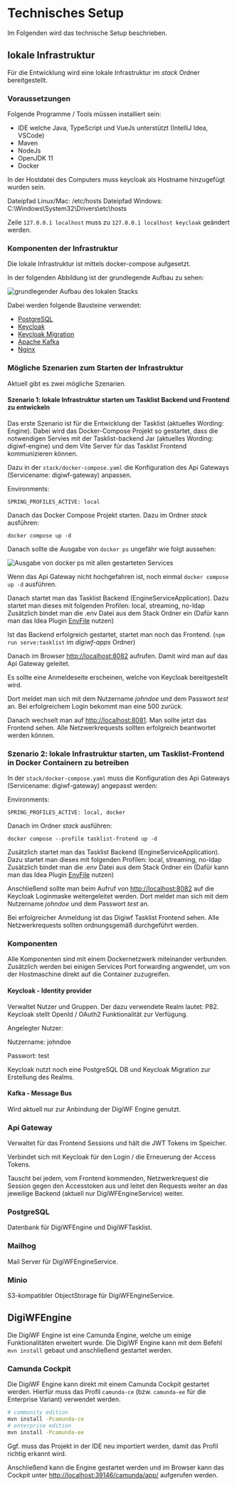 # Technisches Setup

Im Folgenden wird das technische Setup beschrieben.

## lokale Infrastruktur

Für die Entwicklung wird eine lokale Infrastruktur im _stack_ Ordner bereitgestellt.

### Voraussetzungen

Folgende Programme / Tools müssen installiert sein:

* IDE welche Java, TypeScript und VueJs unterstützt (IntelliJ Idea, VSCode)
* Maven
* NodeJs
* OpenJDK 11
* Docker

In der Hostdatei des Computers muss keycloak als Hostname hinzugefügt wurden sein.

Dateipfad Linux/Mac: /etc/hosts
Dateipfad Windows: C:\Windows\System32\Drivers\etc\hosts

Zeile `127.0.0.1 localhost` muss zu `127.0.0.1 localhost keycloak` geändert werden.

### Komponenten der Infrastruktur

Die lokale Infrastruktur ist mittels docker-compose aufgesetzt.

In der folgenden Abbildung ist der grundlegende Aufbau zu sehen:

![grundlegender Aufbau des lokalen Stacks](~@source/images/platform/guides/technical-setup/docker-setup.png)

Dabei werden folgende Bausteine verwendet:

* [PostgreSQL](https://www.postgresql.org/)
* [Keycloak](https://www.keycloak.org/)
* [Keycloak Migration](https://github.com/mayope/keycloakmigration)
* [Apache Kafka](https://kafka.apache.org/)
* [Nginx](https://www.nginx.com/)

### Mögliche Szenarien zum Starten der Infrastruktur

Aktuell gibt es zwei mögliche Szenarien.

#### Szenario 1: lokale Infrastruktur starten um Tasklist Backend und Frontend zu entwickeln

Das erste Szenario ist für die Entwicklung der Tasklist (aktuelles Wording: Engine). Dabei wird das Docker-Compose Projekt so gestartet, dass die notwendigen Servies mit der Tasklist-backend Jar (aktuelles Wording: digiwf-engine) und dem Vite Server für das Tasklist Frontend kommunizieren können.

Dazu in der `stack/docker-compose.yaml` die Konfiguration des Api Gateways (Servicename: digiwf-gateway) anpassen.

Environments: 

```
SPRING_PROFILES_ACTIVE: local
```

Danach das Docker Compose Projekt starten. 
Dazu im Ordner _stack_ ausführen:

```docker compose up -d```

Danach sollte die Ausgabe von `docker ps` ungefähr wie folgt aussehen:

![Ausgabe von docker ps mit allen gestarteten Services](~@source/images/platform/guides/technical-setup/docker-ps-output.png)

Wenn das Api Gateway nicht hochgefahren ist, noch einmal `docker compose up -d` ausführen.

Danach startet man das Tasklist Backend (EngineServiceApplication).
Dazu startet man dieses mit folgenden Profilen: local, streaming, no-ldap
Zusätzlich bindet man die .env Datei aus dem Stack Ordner ein (Dafür kann man das Idea Plugin [EnvFile](https://plugins.jetbrains.com/plugin/7861-envfile) nutzen)

Ist das Backend erfolgreich gestartet, startet man noch das Frontend. (`npm run serve:tasklist` im _digiwf-apps_ Ordner)

Danach im Browser [http://localhost:8082](http://localhost:8082) aufrufen. Damit wird man auf das Api Gateway geleitet.

Es sollte eine Anmeldeseite erscheinen, welche von Keycloak bereitgestellt wird.

Dort meldet man sich mit dem Nutzername _johndoe_ und dem Passwort _test_ an.
Bei erfolgreichem Login bekommt man eine 500 zurück.  

Danach wechselt man auf [http://localhost:8081](http://localhost:8081). Man sollte jetzt das Frontend sehen. Alle Netzwerkrequests sollten erfolgreich beantwortet werden können.

### Szenario 2: lokale Infrastruktur starten, um Tasklist-Frontend in Docker Containern zu betreiben

In der `stack/docker-compose.yaml` muss die Konfiguration des Api Gateways (Servicename: digiwf-gateway) angepasst werden:

Environments:
```
SPRING_PROFILES_ACTIVE: local, docker
```

Danach im Ordner _stack_ ausführen:

```docker compose --profile tasklist-frotend up -d```

Zusätzlich startet man das Tasklist Backend (EngineServiceApplication).
Dazu startet man dieses mit folgenden Profilen: local, streaming, no-ldap
Zusätzlich bindet man die .env Datei aus dem Stack Ordner ein (Dafür kann man das Idea Plugin [EnvFile](https://plugins.jetbrains.com/plugin/7861-envfile) nutzen)


Anschließend sollte man beim Aufruf von [http://localhost:8082](http://localhost:8082) auf die Keycloak Loginmaske weitergeleitet werden.
Dort meldet man sich mit dem Nutzername _johndoe_ und dem Passwort _test_ an.

Bei erfolgreicher Anmeldung ist das Digiwf Tasklist Frontend sehen. Alle Netzwerkrequests sollten ordnungsgemäß durchgeführt werden.

### Komponenten

Alle Komponenten sind mit einem Dockernetzwerk miteinander verbunden. Zusätzlich werden bei einigen Services Port forwarding angwendet, um von der Hostmaschine direkt auf die Container zuzugreifen. 

#### Keycloak - Identity provider

Verwaltet Nutzer und Gruppen.
Der dazu verwendete Realm lautet: P82.
Keycloak stellt OpenId / OAuth2 Funktionalität zur Verfügung. 

Angelegter Nutzer: 

Nutzername: johndoe

Passwort: test

Keycloak nutzt noch eine PostgreSQL DB und Keycloak Migration zur Erstellung des Realms.

#### Kafka - Message Bus

Wird aktuell nur zur Anbindung der DigiWF Engine genutzt.

### Api Gateway

Verwaltet für das Frontend Sessions und hält die JWT Tokens im Speicher.

Verbindet sich mit Keycloak für den Login / die Erneuerung der Access Tokens. 

Tauscht bei jedem, vom Frontend kommenden, Netzwerkrequest die Session gegen den Accesstoken aus und leitet den Requests weiter an das jeweilige Backend (aktuell nur DigiWFEngineService) weiter.

### PostgreSQL

Datenbank für DigiWFEngine und DigiWFTasklist.

### Mailhog

Mail Server für DigiWFEngineService.

### Minio

S3-kompatibler ObjectStorage für DigiWFEngineService.

## DigiWFEngine

Die DigiWF Engine ist eine Camunda Engine, welche um einige Funktionalitäten erweitert wurde.
Die DigiWF Engine kann mit dem Befehl `mvn install` gebaut und anschließend gestartet werden.

### Camunda Cockpit

Die DigiWF Engine kann direkt mit einem Camunda Cockpit gestartet werden.
Hierfür muss das Profil `camunda-ce` (bzw. `camunda-ee` für die Enterprise Variant) verwendet werden.

```bash
# community edition
mvn install -Pcamunda-ce
# enterprise edition
mvn install -Pcamunda-ee
```

Ggf. muss das Projekt in der IDE neu importiert werden, damit das Profil richtig erkannt wird.

Anschließend kann die Engine gestartet werden und im Browser kann das Cockpit unter [http://localhost:39146/camunda/app/](http://localhost:39146/camunda/app/) aufgerufen werden.
